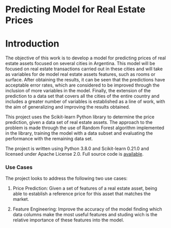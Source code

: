 # Predicting Model for Real Estate Prices


# Introduction

The objective of this work is to develop a model for predicting prices of real estate assets focused on several cities in Argentina. This model will be focused on real estate transactions carried out in these cities and will take as variables for de model real estate assets features, such as rooms or surface. After obtaining the results, it can be seen that the predictions have acceptable error rates, which are considered to be improved through the inclusion of more variables in the model. Finally, the extension of the prediction to a data set that covers all the cities of the entire country and includes a greater number of variables is established as a line of work, with the aim of generalizing and improving the results obtained. 

This project uses the Scikit-learn Python library to determine the price prediction, given a data set of real estate assets. The approach to the problem is made through the use of Random Forest algorithm implemented in the library, training the model with a data subset and evaluating the performance with the remaining data set.

The project is written using Python 3.8.0 and Scikit-learn 0.21.0 and licensed under Apache License 2.0. Full source code is [available](https://github.com/Dparedero/Masters_Dissertation).

### Use Cases
The project looks to address the following two use cases:

1. Price Prediction: Given a set of features of a real estate asset, being able to establish a reference price for this asset that matches the market. 

2. Feature Engineering: Improve the accuracy of the model finding which data columns make the most useful features and studing wich is the relative importance of these features into the model.
